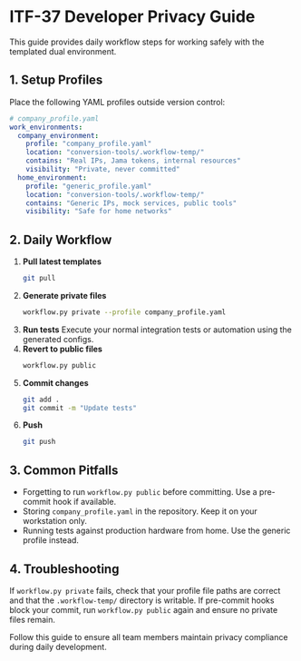 # ITF-37 Developer Privacy Guide

This guide provides daily workflow steps for working safely with the templated dual environment.

## 1. Setup Profiles

Place the following YAML profiles outside version control:

```yaml
# company_profile.yaml
work_environments:
  company_environment:
    profile: "company_profile.yaml"
    location: "conversion-tools/.workflow-temp/"
    contains: "Real IPs, Jama tokens, internal resources"
    visibility: "Private, never committed"
  home_environment:
    profile: "generic_profile.yaml"
    location: "conversion-tools/.workflow-temp/"
    contains: "Generic IPs, mock services, public tools"
    visibility: "Safe for home networks"
```

## 2. Daily Workflow

1. **Pull latest templates**
   ```bash
   git pull
   ```
2. **Generate private files**
   ```bash
   workflow.py private --profile company_profile.yaml
   ```
3. **Run tests**
   Execute your normal integration tests or automation using the generated configs.
4. **Revert to public files**
   ```bash
   workflow.py public
   ```
5. **Commit changes**
   ```bash
   git add .
   git commit -m "Update tests"
   ```
6. **Push**
   ```bash
   git push
   ```

## 3. Common Pitfalls

- Forgetting to run `workflow.py public` before committing. Use a pre-commit hook if available.
- Storing `company_profile.yaml` in the repository. Keep it on your workstation only.
- Running tests against production hardware from home. Use the generic profile instead.

## 4. Troubleshooting

If `workflow.py private` fails, check that your profile file paths are correct and that the `.workflow-temp/` directory is writable. If pre-commit hooks block your commit, run `workflow.py public` again and ensure no private files remain.

Follow this guide to ensure all team members maintain privacy compliance during daily development.
